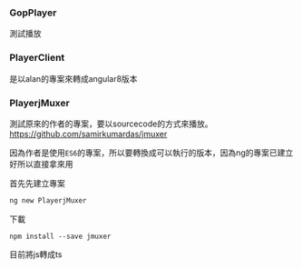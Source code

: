 ### GopPlayer
測試播放

### PlayerClient
是以alan的專案來轉成angular8版本

### PlayerjMuxer

測試原來的作者的專案，要以sourcecode的方式來播放。<https://github.com/samirkumardas/jmuxer>

因為作者是使用`ES6`的專案，所以要轉換成可以執行的版本，因為ng的專案已建立好所以直接拿來用

首先先建立專案

```bash
ng new PlayerjMuxer
```

下載

```
npm install --save jmuxer
```

目前將js轉成ts